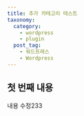 ```yaml
---
title: 추가 카테고리 테스트
taxonomy:
  category: 
    - wordpress
    - plugin
  post_tag:
    - 워드프레스
    - Wordpress
---
```


## 첫 번째 내용

내용 수정233